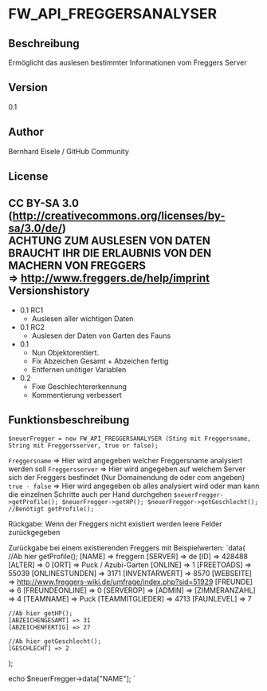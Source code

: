 FW_API_FREGGERSANALYSER
=======================
Beschreibung
------------
Ermöglicht das auslesen bestimmter Informationen vom Freggers Server

Version
--------
0.1

Author
------
Bernhard Eisele / GitHub Community

License
-------
CC BY-SA 3.0 (http://creativecommons.org/licenses/by-sa/3.0/de/)
<br>
**ACHTUNG ZUM AUSLESEN VON DATEN BRAUCHT IHR DIE ERLAUBNIS VON DEN MACHERN VON FREGGERS**<br>
=> http://www.freggers.de/help/imprint
<br>
Versionshistory
---------------
 * 0.1 RC1
	 * Auslesen aller wichtigen Daten
 * 0.1 RC2
	 * Auslesen der Daten von Garten des Fauns
 * 0.1
	 * Nun Objektorentiert.
	 * Fix Abzeichen Gesamt + Abzeichen fertig
     * Entfernen unötiger Variablen
 * 0.2
	 * Fixe Geschlechtererkennung
	 * Kommentierung verbessert

Funktionsbeschreibung
---------------------

`$neuerFregger = new FW_API_FREGGERSANALYSER (Sting mit Freggersname, String mit Freggersserver, true or false);`

`Freggersname`   => Hier wird angegeben welcher Freggersname analysiert werden soll
`Freggersserver` => Hier wird angegeben auf welchem Server sich der Freggers besfindet (Nur Domainendung de oder com angeben)
`true - false`   => Hier wird angegeben ob alles analysiert wird oder man kann die einzelnen Schritte auch per Hand durchgehen
					`$neuerFregger->getProfile();
					$neuerFregger->getHP();
					$neuerFregger->getGeschlecht(); //Benötigt getProfile();`

Rückgabe:
Wenn der Freggers nicht existiert werden leere Felder zurückgegeben

Zurückgabe bei einem existierenden Freggers mit Beispielwerten:
`data(
	//Ab hier getProfile();
	[NAME] => freggern
	[SERVER] => de
	[ID] => 428488
	[ALTER] => 0
	[ORT] => Puck / Azubi-Garten
	[ONLINE] => 1
	[FREETOADS] => 55039
	[ONLINESTUNDEN] => 3171
	[INVENTARWERT] => 8570
	[WEBSEITE] => http://www.freggers-wiki.de/umfrage/index.php?sid=51929
	[FREUNDE] => 6
	[FREUNDEONLINE] => 0
	[SERVEROP] =>
	[ADMIN] =>
	[ZIMMERANZAHL] => 4
	[TEAMNAME] => Puck
	[TEAMMITGLIEDER] => 4713
	[FAUNLEVEL] => 7

	//Ab hier getHP();
	[ABZEICHENGESAMT] => 31
	[ABZEICHENFERTIG] => 27

	//Ab hier getGeschlecht();
	[GESCHLECHT] => 2
);

echo $neuerFregger->data["NAME"];
`